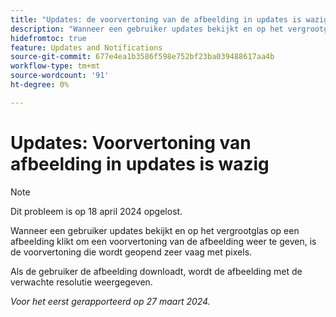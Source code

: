 ```yaml
---
title: "Updates: de voorvertoning van de afbeelding in updates is wazig"
description: "Wanneer een gebruiker updates bekijkt en op het vergrootglas op een afbeelding klikt om een voorvertoning van de afbeelding weer te geven, is de voorvertoning die wordt geopend zeer vaag met pixels."
hidefromtoc: true
feature: Updates and Notifications
source-git-commit: 677e4ea1b3586f598e752bf23ba039488617aa4b
workflow-type: tm+mt
source-wordcount: '91'
ht-degree: 0%

---
```



# Updates: Voorvertoning van afbeelding in updates is wazig

>[!NOTE]
>
>Dit probleem is op 18 april 2024 opgelost.


Wanneer een gebruiker updates bekijkt en op het vergrootglas op een afbeelding klikt om een voorvertoning van de afbeelding weer te geven, is de voorvertoning die wordt geopend zeer vaag met pixels.

Als de gebruiker de afbeelding downloadt, wordt de afbeelding met de verwachte resolutie weergegeven.

_Voor het eerst gerapporteerd op 27 maart 2024._

